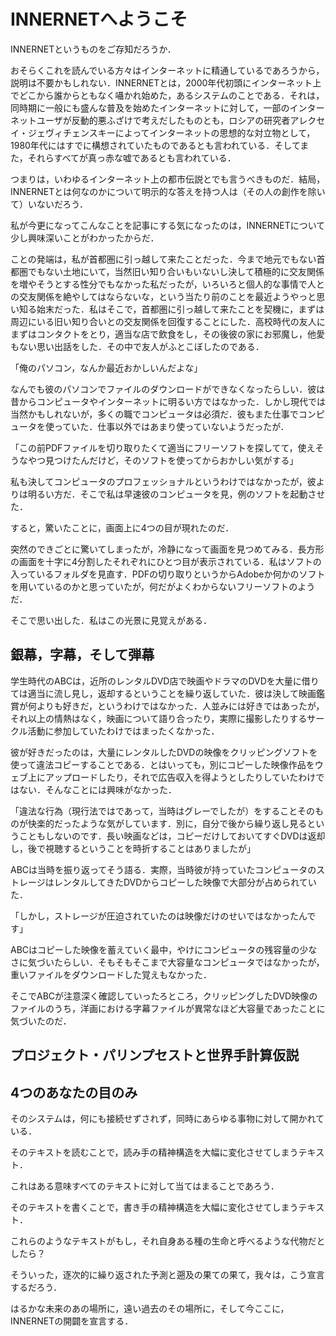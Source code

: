 # INNERNETへようこそ

INNERNETというものをご存知だろうか．

おそらくこれを読んでいる方々はインターネットに精通しているであろうから，説明は不要かもしれない．INNERNETとは，2000年代初頭にインターネット上でどこから誰からともなく囁かれ始めた，あるシステムのことである．それは，同時期に一般にも盛んな普及を始めたインターネットに対して，一部のインターネットユーザが反動的悪ふざけで考えだしたものとも，ロシアの研究者アレクセイ・ジェヴィチェンスキーによってインターネットの思想的な対立物として，1980年代にはすでに構想されていたものであるとも言われている．そしてまた，それらすべてが真っ赤な嘘であるとも言われている．

つまりは，いわゆるインターネット上の都市伝説とでも言うべきものだ．結局，INNERNETとは何なのかについて明示的な答えを持つ人は（その人の創作を除いて）いないだろう．

私が今更になってこんなことを記事にする気になったのは，INNERNETについて少し興味深いことがわかったからだ．

ことの発端は，私が首都圏に引っ越して来たことだった．今まで地元でもない首都圏でもない土地にいて，当然旧い知り合いもいないし決して積極的に交友関係を増やそうとする性分でもなかった私だったが，いろいろと個人的な事情で人との交友関係を絶やしてはならないな，という当たり前のことを最近ようやっと思い知る始末だった．私はそこで，首都圏に引っ越して来たことを契機に，まずは周辺にいる旧い知り合いとの交友関係を回復することにした．高校時代の友人にまずはコンタクトをとり，適当な店で飲食をし，その後彼の家にお邪魔し，他愛もない思い出話をした．その中で友人がふとこぼしたのである．

「俺のパソコン，なんか最近おかしいんだよな」

なんでも彼のパソコンでファイルのダウンロードができなくなったらしい．彼は昔からコンピュータやインターネットに明るい方ではなかった．しかし現代では当然かもしれないが，多くの職でコンピュータは必須だ．彼もまた仕事でコンピュータを使っていた．仕事以外ではあまり使っていないようだったが．

「この前PDFファイルを切り取りたくて適当にフリーソフトを探してて，使えそうなやつ見つけたんだけど，そのソフトを使ってからおかしい気がする」

私も決してコンピュータのプロフェッショナルというわけではなかったが，彼よりは明るい方だ．そこで私は早速彼のコンピュータを見，例のソフトを起動させた．

すると，驚いたことに，画面上に4つの目が現れたのだ．

突然のできごとに驚いてしまったが，冷静になって画面を見つめてみる．長方形の画面を十字に4分割したそれぞれにひとつ目が表示されている．私はソフトの入っているフォルダを見直す．PDFの切り取りというからAdobeか何かのソフトを用いているのかと思っていたが，何だがよくわからないフリーソフトのようだ．

そこで思い出した．私はこの光景に見覚えがある．

## 銀幕，字幕，そして弾幕
学生時代のABCは，近所のレンタルDVD店で映画やドラマのDVDを大量に借りては適当に流し見し，返却するということを繰り返していた．彼は決して映画鑑賞が何よりも好きだ，というわけではなかった．人並みには好きではあったが，それ以上の情熱はなく，映画について語り合ったり，実際に撮影したりするサークル活動に参加していたわけではまったくなかった．

彼が好きだったのは，大量にレンタルしたDVDの映像をクリッピングソフトを使って違法コピーすることである．とはいっても，別にコピーした映像作品をウェブ上にアップロードしたり，それで広告収入を得ようとしたりしていたわけではない．そんなことには興味がなかった．

「違法な行為（現行法ではであって，当時はグレーでしたが）をすることそのものが快楽的だったような気がしています．別に，自分で後から繰り返し見るということもしないのです．長い映画などは，コピーだけしておいてすぐDVDは返却し，後で視聴するということを時折することはありましたが」

ABCは当時を振り返ってそう語る．実際，当時彼が持っていたコンピュータのストレージはレンタルしてきたDVDからコピーした映像で大部分が占められていた．

「しかし，ストレージが圧迫されていたのは映像だけのせいではなかったんです」

ABCはコピーした映像を蓄えていく最中，やけにコンピュータの残容量の少なさに気づいたらしい．そもそもそこまで大容量なコンピュータではなかったが，重いファイルをダウンロードした覚えもなかった．

そこでABCが注意深く確認していったろところ，クリッピングしたDVD映像のファイルのうち，洋画における字幕ファイルが異常なほど大容量であったことに気づいたのだ．

## プロジェクト・パリンプセストと世界手計算仮説

## 4つのあなたの目のみ
そのシステムは，何にも接続せずされず，同時にあらゆる事物に対して開かれている．

そのテキストを読むことで，読み手の精神構造を大幅に変化させてしまうテキスト．

これはある意味すべてのテキストに対して当てはまることであろう．

そのテキストを書くことで，書き手の精神構造を大幅に変化させてしまうテキスト．

これらのようなテキストがもし，それ自身ある種の生命と呼べるような代物だとしたら？

そういった，逐次的に繰り返された予測と遡及の果ての果て，我々は，こう宣言するだろう．

はるかな未来のあの場所に，遠い過去のその場所に，そして今ここに，INNERNETの開闢を宣言する．
